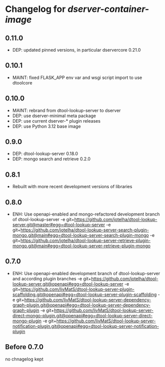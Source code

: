 # Changelog for *dserver-container-image*

## 0.11.0

- DEP: updated pinned versions, in particular dservercore 0.21.0

## 0.10.1

- MAINT: fixed FLASK_APP env var and wsgi script import to use dtoolcore

## 0.10.0

- MAINT: rebrand from dtool-lookup-server to dserver
- DEP: use dserver-minimal meta package
- DEP: use current dserver-* plugin releases
- DEP: use Python 3.12 base image

## 0.9.0

- DEP: dtool-lookup-server 0.18.0
- DEP: mongo search and retrieve 0.2.0

## 0.8.1

- Rebuilt with more recent development versions of libraries

## 0.8.0

- ENH: Use openapi-enabled and mongo-refactored development branch of dtool-lookup-server
  -e git+https://github.com/jotelha/dtool-lookup-server.git@master#egg=dtool-lookup-server
  -e git+https://github.com/jotelha/dtool-lookup-server-search-plugin-mongo.git@main#egg=dtool-lookup-server-search-plugin-mongo
  -e git+https://github.com/jotelha/dtool-lookup-server-retrieve-plugin-mongo.git@main#egg=dtool-lookup-server-retrieve-plugin-mongo

## 0.7.0

- ENH: Use openapi-enabled development branch of dtool-lookup-server and according plugin branches
  -e git+https://github.com/jotelha/dtool-lookup-server.git@openapi#egg=dtool-lookup-server
  -e git+https://github.com/livMatS/dtool-lookup-server-plugin-scaffolding.git@openapi#egg=dtool-lookup-server-plugin-scaffolding
  -e git+https://github.com/livMatS/dtool-lookup-server-dependency-graph-plugin.git@openapi#egg=dtool-lookup-server-dependency-graph-plugin
  -e git+https://github.com/livMatS/dtool-lookup-server-direct-mongo-plugin.git@openapi#egg=dtool-lookup-server-direct-mongo-plugin
  -e git+https://github.com/livMatS/dtool-lookup-server-notification-plugin.git@openapi#egg=dtool-lookup-server-notification-plugin


## Before 0.7.0

no chnagelog kept
